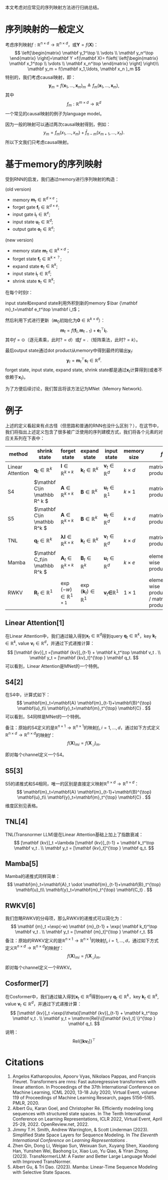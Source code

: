 本文考虑对应常见的序列映射方法进行归纳总结。

# 序列映射的一般定义

考虑序列映射$f:\mathbb R^{n\times d}\to \mathbb R^{n\times d}$，或$\mathbf Y = f(\mathbf  X)$：
$$
\left[\begin{matrix}
\mathbf y_1^\top \\
\vdots \\
\mathbf y_n^\top 
\end{matrix}
\right]=\mathbf Y =f(\mathbf X)=
f\left(
\left[\begin{matrix}
\mathbf x_1^\top \\
\vdots \\
\mathbf x_n^\top 
\end{matrix}
\right]
\right)\\
\mathbf y_m = f(\mathbf x_1,\ldots,
\mathbf x_n )_m
$$
特别的，我们考虑causal映射，即：
$$
\mathbf y_m= f(\mathbf x_1, \ldots, \mathbf x_m)_m\triangleq f_m(\mathbf x_1, \ldots, \mathbf x_m),
$$
其中
$$
f_m: \mathbb R^{m\times d}\to \mathbb R^d
$$
一个常见的causal映射的例子为language model。

因为一般的映射可以通过两次causal映射得到，例如：
$$
y_m =f_m(x_1, \ldots, x_m) +\bar f_{n-m}(x_{m+1},\ldots, x_n).
$$
所以下文我们只考虑causal映射。



# 基于memory的序列映射

受到RNN的启发，我们通过memory进行序列映射的构造：

(old version)
- memory $\mathbf m_t \in \mathbb R^{d\times e}$；
- forget gate $\mathbf f_t \in \mathbb R^{d\times e}$;
- input gate $\mathbf i_t \in \mathbb R^{e}$;
- input state $\mathbf u_t \in \mathbb R^{d}$;
- output gate $\mathbf o_t \in \mathbb R^{e}$;

(new version)
- memory state $\mathbf m_t \in \mathbb R^{k\times d}$；
- forget state $\mathbf f_t \in \mathbb R^{k\times ？}$;
- expand state $\mathbf e_t \in \mathbb R^{k}$;
- input state $\mathbf i_t \in \mathbb R^{d}$;
- shrink state $\mathbf s_t \in \mathbb R^{k}$;

在每个时刻$t$：

input state和expand state利用外积到新的memory $\bar {\mathbf m}_t=\mathbf e_t^\top \mathbf i_t$；

然后利用下式进行更新（$\mathbf m_0$初始化为$\mathbf 0\in \mathbb R^{k\times d}$）：
$$
\mathbf m_{t}=f(\mathbf f_t , \mathbf m_{t-1}) + \mathbf e_t^\top \mathbf i_t.
$$
其中$f=\odot$（逐元素乘，此时$?=d$）或$f=.$（矩阵乘法，此时$?=k$）。

最后output state通过dot product从memory中得到最终的输出$\mathbf y_t$:
$$
\mathbf y_t =\mathbf m_t^{\top} \mathbf s_t  \in \mathbb R^d.
$$
forget state, input state, expand state, shrink state都是通过$\mathbf  x_t$计算得到(或者不依赖于$\mathbf x_t$)。

为了方便后续讨论，我们暂且将该方法记为MNet（Memory Network).



# 例子

上述的定义看起来有点古怪（但思路和普通的RNN也没什么区别？），在这节中，我们将指出上述定义包含了很多被广泛使用的序列建模方式，我们将各个元素的对应关系列在下表中：

| method           | shrink state                    | forget state                                    | expand state                      | input state                     | memory size  | $f$                   |
| ---------------- | ------------------------------ | ---------------------------------------------- | ------------------------------- | ------------------------------- | ------------ | ----------------------- |
| Linear Attention | $\mathbf q_t\in \mathbb R^{k}$ | $\mathbf I\in \mathbb R^{k\times k}$ | $\mathbf k_t \in \mathbb R^{k}$ | $\mathbf v_t \in \mathbb R^{d}$ | $k\times d$  | matrix production       |
| S4               | $\mathbf C\in \mathbb R^ k $   | $\mathbf A\in \mathbb R^{k\times k}$           | $\mathbf B\in \mathbb R^{k}$    | $\mathbf u_t \in \mathbb R^1$   | $k\times 1$  | matrix production       |
| S5               | $\mathbf C\in \mathbb R^k $   | $\mathbf A\in \mathbb R^{k\times k}$           | $\mathbf B\in \mathbb R^{k}$    | $\mathbf u_t \in \mathbb R^d$   | $k \times d$ | matrix production       |
| TNL              | $\mathbf q_t\in \mathbb R^{k}$ | $\mathbf \lambda \mathbf I\in \mathbb R^{k\times k}$ | $\mathbf k_t \in \mathbb R^{k}$ | $\mathbf v_t \in \mathbb R^{d}$ | $k\times d$  | matrix production       |
| Mamba            | $\mathbf C_t\in \mathbb R^k $ | $\mathbf A_t\in \mathbb R^{k\times k}$         | $\mathbf B_t\in \mathbb R^{k}$  | $\mathbf u_t \in \mathbb R^d$   | $k\times e$  | element wise production |
| RWKV | $\mathbf R_t \in \mathbb R^1$ | $\exp(-w ) \in \mathbb R^{1\times 1}$ | $\exp(\mathbf k_t) \in \mathbb R^{1}$ | $\mathbf v_t \mathbf \in \mathbb R^1$ | $1\times 1$ | element wise production / matrix  production |



## Linear Attention[1]

在Linear Attention中，我们通过输入得到$\mathbf x_t \in \mathbb R^{d}$得到query $\mathbf q_t  \in \mathbb R^{k}$，key $\mathbf k_t  \in \mathbb R^{k}$, value $\mathbf v_t  \in \mathbb R^{d}$，并通过下式递推计算：
$$
[\mathbf {kv}]_t =[\mathbf {kv}]_{t-1} + \mathbf k_t^\top \mathbf  v_t . \\
\mathbf y_t =  [\mathbf {kv}_t]^{\top } \mathbf q_t.
$$
可以看到，Linear Attention是MNet的一个特例。



## S4[2]

在S4中，计算式如下：
$$
\mathbf{m}_t=\mathbf{A} \mathbf{m}_{t-1}+\mathbf{B}^{\top} \mathbf{u}_t\\
\mathbf{y}_t=\mathbf{m}_t^{\top} \mathbf{C} .
$$
可以看到，S4同样是MNet的一个特例。

备注：原始的S4定义的是$\mathbb R^{n\times 1}\to \mathbb R^{n\times 1}$的映射$f_i,i=1,\ldots ,d$，通过如下方式定义$\mathbb R^{n\times d} \to \mathbb R^{n\times d}$的映射$f$：
$$
f(\mathbf X)_{mi} =f(\mathbf X_{:, i})_m.
$$

即对每个channel定义一个S4。



## S5[3]

S5的递推式和S4相同，唯一的区别是直接定义映射$\mathbb R^{n\times d} \to \mathbb R^{n\times d}$：
$$
\mathbf{m}_t=\mathbf{A} \mathbf{m}_{t-1}+\mathbf{B}^{\top} \mathbf{u}_t\\
\mathbf{y}_t=\mathbf{m}_t^{\top} \mathbf{C} .
$$
维度区别见表格。



## TNL[4]

TNL(Transnormer LLM)是在Linear Attention基础上加上了指数衰减：
$$
[\mathbf {kv}]_t =\lambda [\mathbf {kv}]_{t-1} + \mathbf k_t^\top \mathbf  v_t . \\
\mathbf y_t =  [\mathbf {kv}_t]^{\top } \mathbf q_t.
$$



## Mamba[5]

Mamba的递推式同样简单：
$$
\mathbf{m}_t=\mathbf{A}_t \odot \mathbf{m}_{t-1}+\mathbf{B}_t^{\top} \mathbf{u}_t\\
\mathbf{y}_t=\mathbf{m}_t^{\top} \mathbf{C_t} .
$$



## RWKV[6]

我们忽略RWKV的分母项，那么RWKV的递推式可以简化为：
$$
\mathbf {m}_t =\exp(-w) \mathbf {m}_{t-1} + \exp( \mathbf k_t)^\top \mathbf  v_t . \\
\mathbf y_t =  [\mathbf {m}_t]^{\top } \mathbf r_t.
$$
备注：原始的RWKV定义的是$\mathbb R^{n\times 1}\to \mathbb R^{n\times 1}$的映射$f_i,i=1,\ldots ,d$，通过如下方式定义$\mathbb R^{n\times d} \to \mathbb R^{n\times d}$的映射$f$：
$$
f(\mathbf X)_{mi} =f(\mathbf X_{:, i})_m.
$$

即对每个channel定义一个RWKV。



## Cosformer[7]

在Cosformer中，我们通过输入得到$\mathbf x_t \in \mathbb R^{d}$得到query $\mathbf q_t  \in \mathbb R^{k}$，key $\mathbf k_t  \in \mathbb R^{k}$, value $\mathbf v_t  \in \mathbb R^{d}$，并通过下式递推计算：
$$
[\mathbf {kv}]_t =\exp(i\theta)[\mathbf {kv}]_{t-1} + \mathbf k_t^\top \mathbf  v_t . \\
\mathbf y_t =  \mathrm{Rel}\{[\mathbf {kv}_t] \}^{\top } \mathbf q_t.
$$
说明：
$$
 \mathrm{Rel}\{[\mathbf {kv}_t] \}^{\top } 
$$




# Citations

1. Angelos Katharopoulos, Apoorv Vyas, Nikolaos Pappas, and François Fleuret. Transformers are rnns: Fast autoregressive transformers with linear attention. In Proceedings of the 37th International Conference on Machine Learning, ICML 2020, 13-18 July 2020, Virtual Event, volume 119 of Proceedings of Machine Learning Research, pages 5156–5165. PMLR, 2020.
2. Albert Gu, Karan Goel, and Christopher Ré. Efficiently modeling long sequences with structured state spaces. In The Tenth International Conference on Learning Representations, ICLR 2022, Virtual Event, April 25-29, 2022. OpenReview.net, 2022.
3. Jimmy T.H. Smith, Andrew Warrington, & Scott Linderman (2023). Simplified State Space Layers for Sequence Modeling. In *The Eleventh International Conference on Learning Representations* .
4. Zhen Qin, Dong Li, Weigao Sun, Weixuan Sun, Xuyang Shen, Xiaodong Han, Yunshen Wei, Baohong Lv, Xiao Luo, Yu Qiao, & Yiran Zhong. (2023). TransNormerLLM: A Faster and Better Large Language Model with Improved TransNormer.
5. Albert Gu, & Tri Dao. (2023). Mamba: Linear-Time Sequence Modeling with Selective State Spaces.